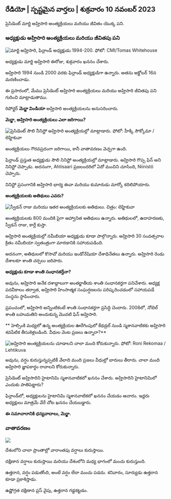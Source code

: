 ## రేడియో \| స్పష్టమైన వార్తలు \| శుక్రవారం 10 నవంబర్ 2023

ప్రెసిడెంట్ మార్టి అహ్తిసారి అంత్యక్రియలు మరియు జీవితం యొక్క పని.

### అధ్యక్షుడు అహ్తిసారి అంత్యక్రియలు మరియు జీవితపు పని

![మార్టి అహ్తిసారి, ఫిన్లాండ్ అధ్యక్షుడు 1994-200. ఫోటో: CMI/Tomas Whitehouse](https://images.cdn.yle.fi/image/upload/c_crop,h_1080,w_1919,x_0,y_0/ar_1.7777777777777777,c_fill,g_faces./d_120,wh_620,wh_6751q_auto:eco/f_auto/fl_lossy/v1699528852/39-1197047654a2d3334539)

అధ్యక్షుడు మార్టి అహ్తిసారి ఈరోజు, శుక్రవారం ఖననం చేశారు.

అహ్తిసారి 1994 నుండి 2000 వరకు ఫిన్లాండ్ అధ్యక్షుడిగా ఉన్నారు. అతను అక్టోబర్ 16న మరణించాడు.

ఈ ప్రసారంలో, మేము ప్రెసిడెంట్ అహ్తిసారి అంత్యక్రియలు మరియు అహ్తిసారి జీవితపు పని గురించి మాట్లాడుతాము.

రిపోర్టర్ **మెర్జా విండియా** అహ్తిసారి అంత్యక్రియలను అనుసరించారు.

**మెర్జా, అహ్తిసారి అంత్యక్రియలు ఎలా జరిగాయి?**

![ప్రెసిడెంట్ సౌలి నీనిస్టో అహ్తిసారి అంత్యక్రియల్లో మాట్లాడారు. ఫోటో: హీక్కి సౌక్కోమా / లెహ్టికువా](https://images.cdn.yle.fi/image/upload/c_crop,h_2880,w_5120,x_0,y_259/ar_1.77777777777777777,c_fill/hp_10,w60q_auto:eco/f_auto/fl_lossy/v1699619473/39-1198810654e20fbae885)

అంత్యక్రియలు గౌరవప్రదంగా జరిగాయి, కానీ వాతావరణం వెచ్చగా ఉంది.

ఫిన్లాండ్ ప్రస్తుత అధ్యక్షుడు సౌలి నినిస్టో అంత్యక్రియల్లో మాట్లాడారు. అహ్తిసారి గొప్ప ఫిన్ అని నినిస్టో చెప్పాడు. అదనంగా, Ahtisaari ప్రజలందరిలో ఏదో మంచిని చూసింది, Niinistö చెప్పారు.

నినిస్టో ప్రసంగానికి అహ్తిసారి భార్య ఈవా మరియు కుమారుడు మార్కో కదిలిపోయారు.

**అంత్యక్రియలకు అతిథులు ఎవరు?**

![స్వీడన్ రాజు మరియు ఇతర అంత్యక్రియలకు అతిథులు. చిత్రం: లెహ్టికువా](https://images.cdn.yle.fi/image/upload/c_crop,h_2880,w_5120,x_0,y_138/ar_1.77777777777777,c_fill,g_faces,h12670,wd_co/f_auto/fl_lossy/v1699627300/39-1199035654e40494d395)

అంత్యక్రియలకు 800 మందికి పైగా ఆహ్వానిత అతిథులు ఉన్నారు. అతిథులలో, ఉదాహరణకు, స్వీడన్ రాజు, కార్లే కుస్తా.

అహ్తిసారి అంత్యక్రియల్లో నమీబియా అధ్యక్షుడు కూడా పాల్గొన్నారు. అహ్తిసారి 30 సంవత్సరాల క్రితం నమీబియా స్వతంత్రంగా మారడానికి సహాయపడింది.

అదనంగా, అతిథులలో కొసావో మరియు ఇండోనేషియా దేశాధినేతలు ఉన్నారు. అహ్తిసారి రెండు దేశాలకూ శాంతి చర్చలు జరిపారు.

**అధ్యక్షుడు కూడా శాంతి సంధానకర్తేనా?**

అవును, అహ్తిసారి అనేక దశాబ్దాలుగా అంతర్జాతీయ శాంతి సంధానకర్తగా పనిచేశారు. అధ్యక్ష పదవీకాలం తర్వాత, అహ్తిసారి హింసాత్మక సంఘర్షణలను పరిష్కరించడంలో సహాయపడే సంస్థను స్థాపించారు.

ప్రపంచంలో, అహ్తిసారి అన్నింటికంటే శాంతి సంధానకర్తగా ప్రసిద్ధి చెందారు. 2008లో, నోబెల్ శాంతి బహుమతిని అందుకున్న మొదటి ఫిన్ అహ్తిసారి.

** హెల్సింకి మధ్యలో ఉన్న అంత్యక్రియల ఊరేగింపులో కేథడ్రల్ నుండి స్మశానవాటికకు అహ్తిసారి శవపేటిక తీసుకెళ్లబడింది. వీధుల వెంట ప్రజలు ఉన్నారా?**

![అహ్తిసారి అంత్యక్రియలను చూడాలని చాలా మంది కోరుకున్నారు. ఫోటో: Roni Rekomaa / Lehtikuva](https://images.cdn.yle.fi/image/upload/c_crop,h_2880,w_5120,x_0,y_11/ar_1.77777777777777777,c_fill,g1_faces.10/2675q_auto:eco/f_auto/fl_lossy/v1699619608/39-1198819654e22ed1c931)

అవును, వర్షం కురుస్తున్నప్పటికీ వేలాది మంది ప్రజలు వీధుల్లో బారులు తీరారు. చాలా మంది అహ్తిసారి జ్ఞాపకార్థం రావాలని కోరుకున్నారు.

ప్రెసిడెంట్ అహ్తిసారిని హైటానిమి స్మశానవాటికలో ఖననం చేశారు. అహ్తిసారిని హైటానిమిలో ఎందుకు పాతిపెట్టారు?

ఫిన్లాండ్‌లో, అధ్యక్షులను హైటానిమి స్మశానవాటికలో ఖననం చేయడం ఆచారం. ఇద్దరు అధ్యక్షులు మాత్రమే వేరే చోట ఖననం చేయబడ్డారు.

**ఈ సమాచారానికి ధన్యవాదాలు, మెర్జా.**

### వాతావరణం

![](https://images.cdn.yle.fi/image/upload/c_crop,h_1080,w_1919,x_0,y_0/ar_1.7777777777777777,c_fill,g_faces,h_675,w/e/120.0f_auto/fl_lossy/v1699633281/39-1199138654e58651ee77)

దేశంలోని చాలా ప్రాంతాల్లో వారాంతపు వర్షాలు కురుస్తాయి.

దక్షిణాన వర్షాలు కురుస్తాయి మరియు దేశంలోని మధ్య భాగంలో మంచు కురుస్తుంది.

ఉత్తరాన, వర్షం పడుతోంది, అంటే వర్షం లేదా మంచు పడదు. శనివారం, సూర్యుడు ఉత్తరాన కూడా ప్రకాశిస్తాడు.

ఉష్ణోగ్రత దక్షిణాన ప్లస్ వైపు, ఉత్తరాన గడ్డకట్టడం.